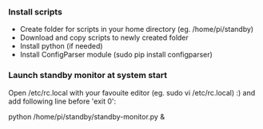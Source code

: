 ### Install scripts
 - Create folder for scripts in your home directory (eg. /home/pi/standby)
 - Download and copy scripts to newly created folder
 - Install python (if needed)
 - Install ConfigParser module (sudo pip install configparser)

### Launch standby monitor at system start
Open /etc/rc.local with your favouite editor (eg. sudo vi /etc/rc.local) :) and add following line before 'exit 0':

python /home/pi/standby/standby-monitor.py &
